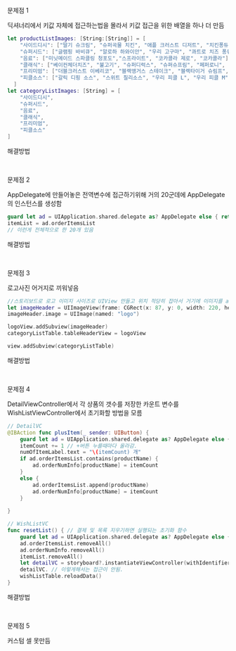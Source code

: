 문제점 1

딕셔너리에서 키값 자체에 접근하는법을 몰라서 키값 접근을 위한 배열을 하나 더 만듬

```swift
let productListImages: [String:[String]] = [
    "사이드디시": ["딸기 슈크림", "슈퍼곡물 치킨", "애플 크러스트 디저트", "치킨퐁듀 그라탕", "퀴노아 치킨 샐러드","포테이토 순살치킨"],
    "슈퍼시드": ["글램핑 바비큐", "알로하 하와이안", "우리 고구마", "콰트로 치즈 퐁듀"],
    "음료": ["미닛메이드 스파클링 청포도","스프라이트", "코카콜라 제로", "코카콜라"],
    "클래식": ["베이컨체더치즈", "불고기", "슈퍼디럭스", "슈퍼슈프림", "페퍼로니", "포테이토"],
    "프리미엄": ["더블크러스트 이베리코", "블랙앵거스 스테이크", "블랙타이거 슈림프", "와규 앤 비스테카", "직화 스테이크"],
    "피클소스": ["갈릭 디핑 소스", "스위트 칠리소스", "우리 피클 L", "우리 피클 M", "핫소스"]
  ]
let categoryListImages: [String] = [
    "사이드디시",
    "슈퍼시드",
    "음료",
    "클래식",
    "프리미엄",
    "피클소스"
]
```

해결방법



<br>

문제점 2

AppDelegate에 만들어놓은 전역변수에 접근하기위해 거의 20군데에 AppDelegate의 인스턴스를 생성함

```swift
guard let ad = UIApplication.shared.delegate as? AppDelegate else { return }
itemList = ad.orderItemsList
// 이런게 전체적으로 한 20개 있음
```

해결방법



<br>

문제점 3

로고사진 어거지로 끼워넣음

```swift
//스토리보드로 로고 이미지 사이즈로 UIView 만들고 위치 적당히 잡아서 거기에 이미지를 addSubView 해벌임...
let imageHeader = UIImageView(frame: CGRect(x: 87, y: 0, width: 220, height: 220))
imageHeader.image = UIImage(named: "logo")

logoView.addSubview(imageHeader)
categoryListTable.tableHeaderView = logoView

view.addSubview(categoryListTable)
```

해결방법

<br>

문제점 4

DetailViewController에서 각 상품의 갯수를 저장한 카운트 변수를 WishListViewController에서 초기화할 방법을 모름

```swift
// DetailVC
@IBAction func plusItem(_ sender: UIButton) {
    guard let ad = UIApplication.shared.delegate as? AppDelegate else { return }
    itemCount += 1 // +버튼 누를때마다 올라감.
    numOfItemLabel.text = "\(itemCount) 개"
    if ad.orderItemsList.contains(productName) {
        ad.orderNumInfo[productName] = itemCount
    }
    else {
        ad.orderItemsList.append(productName)
        ad.orderNumInfo[productName] = itemCount
    }
    
}

// WishListVC
func resetList() { // 결제 및 목록 지우기하면 실행되는 초기화 함수
    guard let ad = UIApplication.shared.delegate as? AppDelegate else { return }
    ad.orderItemsList.removeAll()
    ad.orderNumInfo.removeAll()
    itemList.removeAll()
    let detailVC = storyboard?.instantiateViewController(withIdentifier: "DetailVC")
    detailVC. // 이렇게해서는 접근이 안됨.
    wishListTable.reloadData()
}
```

해결방법



<br>

문제점 5

커스텀 셀 못만듬


